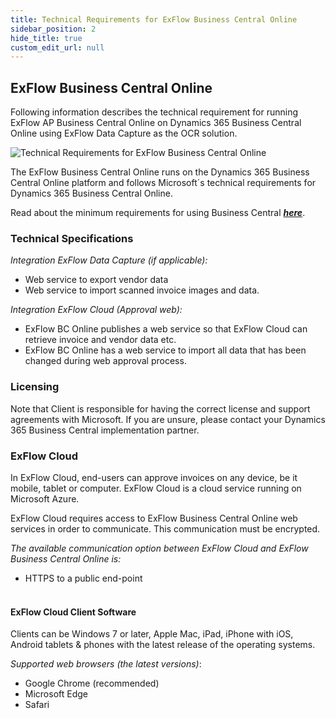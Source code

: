 ```yaml
---
title: Technical Requirements for ExFlow Business Central Online
sidebar_position: 2
hide_title: true
custom_edit_url: null
---
```

## ExFlow Business Central Online

Following information describes the technical requirement for running ExFlow AP Business Central Online on Dynamics 
365 Business Central Online using ExFlow Data Capture as the OCR solution.

![Technical Requirements for ExFlow Business Central Online](@site/static/img/media/technical-requirements-for-exflow-001.png)

The ExFlow Business Central Online runs on the Dynamics 365 Business Central Online platform and follows 
Microsoft´s technical requirements for Dynamics 365 Business Central Online.

Read about the minimum requirements for using Business Central [***here***](https://docs.microsoft.com/en-us/dynamics365/business-central/product-requirements).<br/>

### Technical Specifications

*Integration ExFlow Data Capture (if applicable):*<br/>
* Web service to export vendor data<br/>
* Web service to import scanned invoice images and data.<br/>

*Integration ExFlow Cloud (Approval web):*<br/>
* ExFlow BC Online publishes a web service so that ExFlow Cloud can retrieve invoice and
vendor data etc.<br/>
* ExFlow BC Online has a web service to import all data that has been changed during web
approval process.<br/>

### Licensing
Note that Client is responsible for having the correct license and support agreements with Microsoft. 
If you are unsure, please contact your Dynamics 365 Business Central implementation partner.<br/>

### ExFlow Cloud
In ExFlow Cloud, end-users can approve invoices on any device, be it mobile, tablet or computer. 
ExFlow Cloud is a cloud service running on Microsoft Azure. 

ExFlow Cloud requires access to ExFlow Business Central Online web services in order to communicate. This 
communication must be encrypted. 

*The available communication option between ExFlow Cloud and ExFlow Business Central Online is:*
* HTTPS to a public end-point <br/><br/>


#### ExFlow Cloud Client Software
Clients can be Windows 7 or later, Apple Mac, iPad, iPhone with iOS, Android tablets & phones with 
the latest release of the operating systems.<br/>

*Supported web browsers (the latest versions)*:<br/>
* Google Chrome (recommended)<br/>
* Microsoft Edge<br/>
* Safari<br/>

